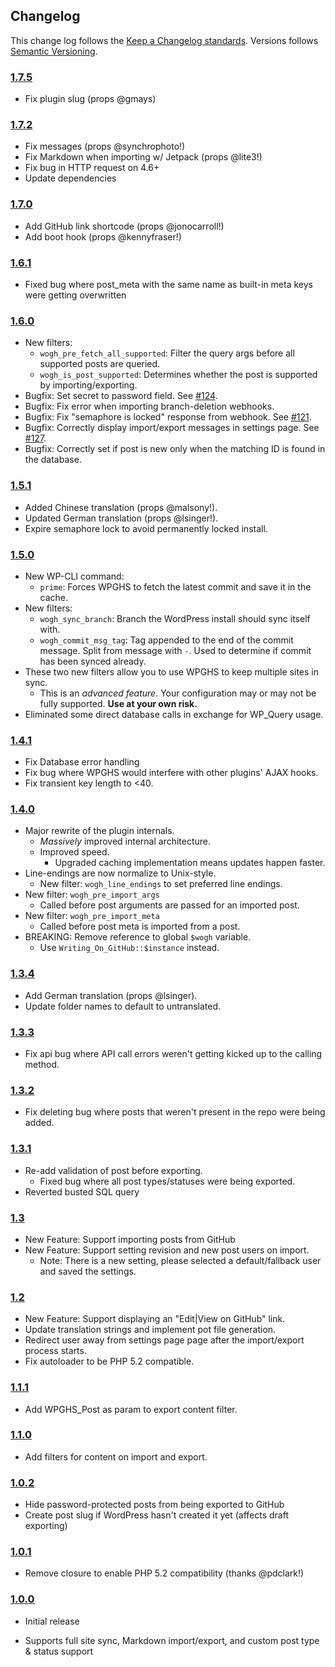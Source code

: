 ## Changelog ##

This change log follows the [Keep a Changelog standards][]. Versions follows [Semantic Versioning][].

### [1.7.5][] ###

* Fix plugin slug (props @gmays)

### [1.7.2][] ###

* Fix messages (props @synchrophoto!)
* Fix Markdown when importing w/ Jetpack (props @lite3!)
* Fix bug in HTTP request on 4.6+
* Update dependencies

### [1.7.0][] ###

* Add GitHub link shortcode (props @jonocarroll!)
* Add boot hook (props @kennyfraser!)

### [1.6.1][] ###

* Fixed bug where post_meta with the same name as built-in meta keys were getting overwritten

### [1.6.0][] ###

* New filters:
    * `wogh_pre_fetch_all_supported`: Filter the query args before all supported posts are queried.
    * `wogh_is_post_supported`: Determines whether the post is supported by importing/exporting.
* Bugfix: Set secret to password field. See [#124].
* Bugfix: Fix error when importing branch-deletion webhooks.
* Bugfix: Fix "semaphore is locked" response from webhook. See [#121].
* Bugfix: Correctly display import/export messages in settings page. See [#127].
* Bugfix: Correctly set if post is new only when the matching ID is found in the database.

### [1.5.1][] ###

* Added Chinese translation (props @malsony!).
* Updated German translation (props @lsinger!).
* Expire semaphore lock to avoid permanently locked install.

### [1.5.0][] ###

* New WP-CLI command:
    * `prime`: Forces WPGHS to fetch the latest commit and save it in the cache.
* New filters:
    * `wogh_sync_branch`: Branch the WordPress install should sync itself with.
    * `wogh_commit_msg_tag`: Tag appended to the end of the commit message. Split from message with ` - `. Used to determine if commit has been synced already.
* These two new filters allow you to use WPGHS to keep multiple sites in sync.
    * This is an _advanced feature_. Your configuration may or may not be fully supported. **Use at your own risk.**
* Eliminated some direct database calls in exchange for WP_Query usage.

### [1.4.1][] ###

* Fix Database error handling
* Fix bug where WPGHS would interfere with other plugins' AJAX hooks.
* Fix transient key length to <40.

### [1.4.0][] ###

* Major rewrite of the plugin internals.
    * *Massively* improved internal architecture.
    * Improved speed.
        * Upgraded caching implementation means updates happen faster.
* Line-endings are now normalize to Unix-style.
    * New filter: `wogh_line_endings` to set preferred line endings.
* New filter: `wogh_pre_import_args`
    * Called before post arguments are passed for an imported post.
* New filter: `wogh_pre_import_meta`
    * Called before post meta is imported from a post.
* BREAKING: Remove reference to global `$wogh` variable.
    * Use `Writing_On_GitHub::$instance` instead.

### [1.3.4][] ###

* Add German translation (props @lsinger).
* Update folder names to default to untranslated.

### [1.3.3][] ###

* Fix api bug where API call errors weren't getting kicked up to the calling method.

### [1.3.2][] ###

* Fix deleting bug where posts that weren't present in the repo were being added.

### [1.3.1][] ###

* Re-add validation of post before exporting.
    * Fixed bug where all post types/statuses were being exported.
* Reverted busted SQL query

### [1.3][] ###

* New Feature: Support importing posts from GitHub
* New Feature: Support setting revision and new post users on import.
    * Note: There is a new setting, please selected a default/fallback user and saved the settings.

### [1.2][] ###

* New Feature: Support displaying an "Edit|View on GitHub" link.
* Update translation strings and implement pot file generation.
* Redirect user away from settings page page after the import/export process starts.
* Fix autoloader to be PHP 5.2 compatible.

### [1.1.1][] ###

* Add WPGHS_Post as param to export content filter.

### [1.1.0][] ###

* Add filters for content on import and export.

### [1.0.2][] ###

* Hide password-protected posts from being exported to GitHub
* Create post slug if WordPress hasn't created it yet (affects draft exporting)

### [1.0.1][] ###

* Remove closure to enable PHP 5.2 compatibility (thanks @pdclark!)

### [1.0.0][] ###

* Initial release
* Supports full site sync, Markdown import/export, and custom post type & status support

  [Keep a Changelog standards]: http://keepachangelog.com/
  [Semantic Versioning]: http://semver.org/
  [#124]: https://github.com/mAAdhaTTah/wordpress-github-sync/issues/124
  [#121]: https://github.com/mAAdhaTTah/wordpress-github-sync/issues/121
  [#127]: https://github.com/mAAdhaTTah/wordpress-github-sync/issues/127
  [Unreleased]: https://github.com/mAAdhaTTah/wordpress-github-sync
  [1.7.5]: https://github.com/mAAdhaTTah/wordpress-github-sync/releases/tag/1.7.5
  [1.7.2]: https://github.com/mAAdhaTTah/wordpress-github-sync/releases/tag/1.7.2
  [1.7.0]: https://github.com/mAAdhaTTah/wordpress-github-sync/releases/tag/1.7.0
  [1.6.1]: https://github.com/mAAdhaTTah/wordpress-github-sync/releases/tag/1.6.1
  [1.6.0]: https://github.com/mAAdhaTTah/wordpress-github-sync/releases/tag/1.6.0
  [1.5.1]: https://github.com/mAAdhaTTah/wordpress-github-sync/releases/tag/1.5.1
  [1.5.0]: https://github.com/mAAdhaTTah/wordpress-github-sync/releases/tag/1.5.0
  [1.4.1]: https://github.com/mAAdhaTTah/wordpress-github-sync/releases/tag/1.4.1
  [1.4.0]: https://github.com/mAAdhaTTah/wordpress-github-sync/releases/tag/1.4.0
  [1.3.4]: https://github.com/mAAdhaTTah/wordpress-github-sync/releases/tag/1.3.4
  [1.3.3]: https://github.com/mAAdhaTTah/wordpress-github-sync/releases/tag/1.3.3
  [1.3.2]: https://github.com/mAAdhaTTah/wordpress-github-sync/releases/tag/1.3.2
  [1.3.1]: https://github.com/mAAdhaTTah/wordpress-github-sync/releases/tag/1.3.1
  [1.3]: https://github.com/mAAdhaTTah/wordpress-github-sync/releases/tag/1.3
  [1.2]: https://github.com/mAAdhaTTah/wordpress-github-sync/releases/tag/1.2
  [1.1.1]: https://github.com/mAAdhaTTah/wordpress-github-sync/releases/tag/1.1.1
  [1.1.0]: https://github.com/mAAdhaTTah/wordpress-github-sync/releases/tag/1.1.0
  [1.0.2]: https://github.com/mAAdhaTTah/wordpress-github-sync/releases/tag/1.0.2
  [1.0.1]: https://github.com/mAAdhaTTah/wordpress-github-sync/releases/tag/1.0.1
  [1.0.0]: https://github.com/mAAdhaTTah/wordpress-github-sync/releases/tag/1.0.0
